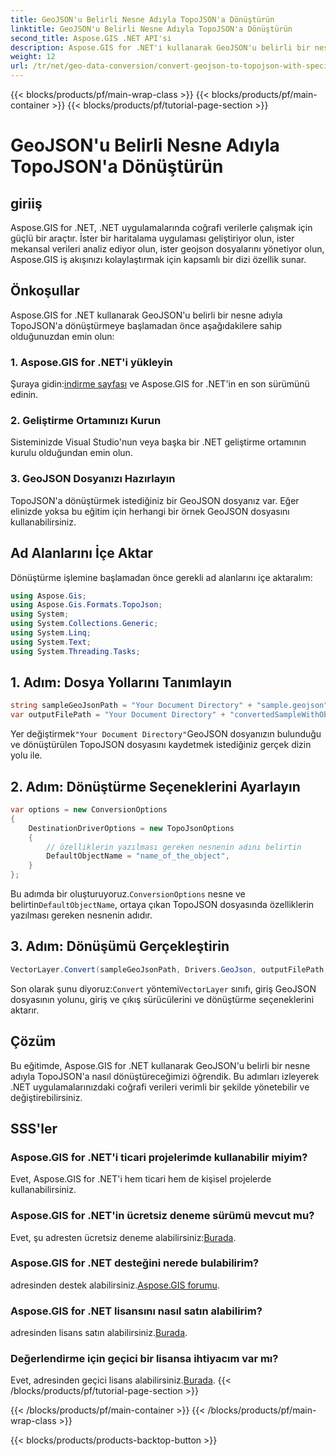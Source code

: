 ```yaml
---
title: GeoJSON'u Belirli Nesne Adıyla TopoJSON'a Dönüştürün
linktitle: GeoJSON'u Belirli Nesne Adıyla TopoJSON'a Dönüştürün
second_title: Aspose.GIS .NET API'si
description: Aspose.GIS for .NET'i kullanarak GeoJSON'u belirli bir nesne adıyla TopoJSON'a nasıl dönüştüreceğinizi öğrenin. Bu eğitim, verimli coğrafi veri işleme için adım adım bir kılavuz sağlar.
weight: 12
url: /tr/net/geo-data-conversion/convert-geojson-to-topojson-with-specific-object-name/
---
```


{{< blocks/products/pf/main-wrap-class >}}
{{< blocks/products/pf/main-container >}}
{{< blocks/products/pf/tutorial-page-section >}}

# GeoJSON'u Belirli Nesne Adıyla TopoJSON'a Dönüştürün

## giriiş
Aspose.GIS for .NET, .NET uygulamalarında coğrafi verilerle çalışmak için güçlü bir araçtır. İster bir haritalama uygulaması geliştiriyor olun, ister mekansal verileri analiz ediyor olun, ister geojson dosyalarını yönetiyor olun, Aspose.GIS iş akışınızı kolaylaştırmak için kapsamlı bir dizi özellik sunar.
## Önkoşullar
Aspose.GIS for .NET kullanarak GeoJSON'u belirli bir nesne adıyla TopoJSON'a dönüştürmeye başlamadan önce aşağıdakilere sahip olduğunuzdan emin olun:
### 1. Aspose.GIS for .NET'i yükleyin
 Şuraya gidin:[indirme sayfası](https://releases.aspose.com/gis/net/) ve Aspose.GIS for .NET'in en son sürümünü edinin.
### 2. Geliştirme Ortamınızı Kurun
Sisteminizde Visual Studio'nun veya başka bir .NET geliştirme ortamının kurulu olduğundan emin olun.
### 3. GeoJSON Dosyanızı Hazırlayın
TopoJSON'a dönüştürmek istediğiniz bir GeoJSON dosyanız var. Eğer elinizde yoksa bu eğitim için herhangi bir örnek GeoJSON dosyasını kullanabilirsiniz.

## Ad Alanlarını İçe Aktar
Dönüştürme işlemine başlamadan önce gerekli ad alanlarını içe aktaralım:
```csharp
using Aspose.Gis;
using Aspose.Gis.Formats.TopoJson;
using System;
using System.Collections.Generic;
using System.Linq;
using System.Text;
using System.Threading.Tasks;
```

## 1. Adım: Dosya Yollarını Tanımlayın
```csharp
string sampleGeoJsonPath = "Your Document Directory" + "sample.geojson";
var outputFilePath = "Your Document Directory" + "convertedSampleWithObjectName_out.topojson";
```
 Yer değiştirmek`"Your Document Directory"`GeoJSON dosyanızın bulunduğu ve dönüştürülen TopoJSON dosyasını kaydetmek istediğiniz gerçek dizin yolu ile.
## 2. Adım: Dönüştürme Seçeneklerini Ayarlayın
```csharp
var options = new ConversionOptions
{
    DestinationDriverOptions = new TopoJsonOptions
    {
        // özelliklerin yazılması gereken nesnenin adını belirtin
        DefaultObjectName = "name_of_the_object",
    }
};
```
 Bu adımda bir oluşturuyoruz.`ConversionOptions` nesne ve belirtin`DefaultObjectName`, ortaya çıkan TopoJSON dosyasında özelliklerin yazılması gereken nesnenin adıdır.
## 3. Adım: Dönüşümü Gerçekleştirin
```csharp
VectorLayer.Convert(sampleGeoJsonPath, Drivers.GeoJson, outputFilePath, Drivers.TopoJson, options);
```
 Son olarak şunu diyoruz:`Convert` yöntemi`VectorLayer` sınıfı, giriş GeoJSON dosyasının yolunu, giriş ve çıkış sürücülerini ve dönüştürme seçeneklerini aktarır.

## Çözüm
Bu eğitimde, Aspose.GIS for .NET kullanarak GeoJSON'u belirli bir nesne adıyla TopoJSON'a nasıl dönüştüreceğimizi öğrendik. Bu adımları izleyerek .NET uygulamalarınızdaki coğrafi verileri verimli bir şekilde yönetebilir ve değiştirebilirsiniz.
## SSS'ler
### Aspose.GIS for .NET'i ticari projelerimde kullanabilir miyim?
Evet, Aspose.GIS for .NET'i hem ticari hem de kişisel projelerde kullanabilirsiniz.
### Aspose.GIS for .NET'in ücretsiz deneme sürümü mevcut mu?
Evet, şu adresten ücretsiz deneme alabilirsiniz:[Burada](https://releases.aspose.com/).
### Aspose.GIS for .NET desteğini nerede bulabilirim?
 adresinden destek alabilirsiniz.[Aspose.GIS forumu](https://forum.aspose.com/c/gis/33).
### Aspose.GIS for .NET lisansını nasıl satın alabilirim?
 adresinden lisans satın alabilirsiniz.[Burada](https://purchase.aspose.com/buy).
### Değerlendirme için geçici bir lisansa ihtiyacım var mı?
 Evet, adresinden geçici lisans alabilirsiniz.[Burada](https://purchase.aspose.com/temporary-license/).
{{< /blocks/products/pf/tutorial-page-section >}}

{{< /blocks/products/pf/main-container >}}
{{< /blocks/products/pf/main-wrap-class >}}

{{< blocks/products/products-backtop-button >}}
